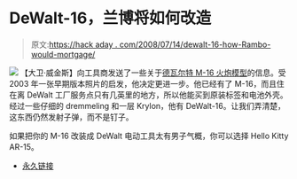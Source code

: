 # DeWalt-16，兰博将如何改造

> 原文:[https://hack aday . com/2008/07/14/dewalt-16-how-Rambo-would-mortgage/](https://hackaday.com/2008/07/14/dewalt-16-how-rambo-would-remodel/)

![](../Images/1447875cf4fec1a9348c8d7d788e870a.png)
【大卫·威金斯】向工具商发送了一些关于[德瓦尔特 M-16 火炮模型](http://toolmonger.com/2008/07/14/update-dewalt-16/)的信息。受 2003 年一张早期版本照片的启发，他决定更进一步。他已经有了 M-16，而且住在离 DeWalt 工厂服务点只有几英里的地方，所以他能买到原装标签和电池外壳。经过一些仔细的 dremmeling 和一层 Krylon，他有 DeWalt-16。让我们弄清楚，这东西仍然发射子弹，而不是钉子。

如果把你的 M-16 改装成 DeWalt 电动工具太有男子气概，你可以选择 Hello Kitty AR-15。

*   [永久链接](http://toolmonger.com/2008/07/14/update-dewalt-16/)